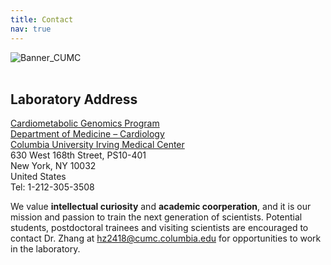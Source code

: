 ```yaml
---
title: Contact
nav: true
---
```

<div> 
  <img src="{{ '/images/Banner_CUMC.png' | absolute_url }}" alt="Banner_CUMC" >
</div>   
&nbsp;

## **Laboratory Address**

[Cardiometabolic Genomics Program](https://www.columbiacardiology.org/research/research-centers-and-programs/cardiometabolic-precision-medicine-program/research)  
[Department of Medicine – Cardiology](https://www.columbiacardiology.org)  
[Columbia University Irving Medical Center](https://www.cuimc.columbia.edu/)  
630 West 168th Street, PS10-401  
New York, NY 10032  
United States  
Tel: 1-212-305-3508


We value **intellectual curiosity** and **academic coorperation**, and it is our mission and passion to train the next generation of scientists. Potential students, postdoctoral trainees and visiting scientists are encouraged to contact Dr. Zhang at hz2418@cumc.columbia.edu for opportunities to work in the laboratory.

